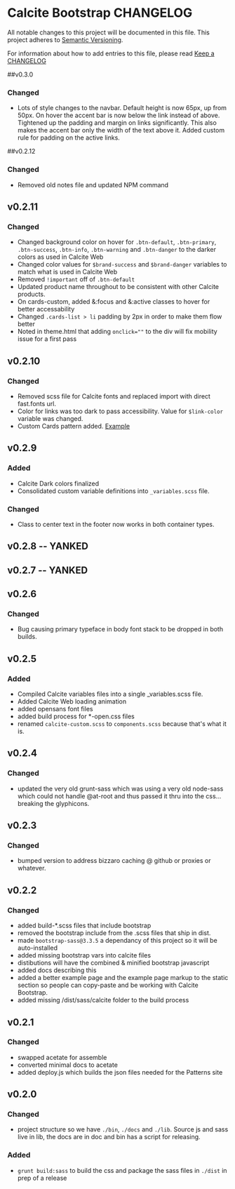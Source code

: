 # Calcite Bootstrap CHANGELOG
All notable changes to this project will be documented in this file.
This project adheres to [Semantic Versioning](http://semver.org/).

For information about how to add entries to this file, please read [Keep a CHANGELOG](http://keepachangelog.com/)

##v0.3.0
### Changed
- Lots of style changes to the navbar. Default height is now 65px, up from 50px. On hover the accent bar is now below the link instead of above. Tightened up the padding and margin on links significantly. This also makes the accent bar only the width of the text above it. Added custom rule for padding on the active links.

##v0.2.12
### Changed
- Removed old notes file and updated NPM command

## v0.2.11
### Changed
- Changed background color on hover for `.btn-default`, `.btn-primary`, `.btn-success`, `.btn-info`, `.btn-warning` and `.btn-danger` to the darker colors as used in Calcite Web
- Changed color values for `$brand-success` and `$brand-danger` variables to match what is used in Calcite Web
- Removed `!important` off of `.btn-default`
- Updated product name throughout to be consistent with other Calcite products.
- On cards-custom, added &:focus and &:active classes to hover for better accessability
- Changed `.cards-list > li` padding by 2px in order to make them flow better
- Noted in theme.html that adding `onclick=""` to the div will fix mobility issue for a first pass

## v0.2.10
### Changed
- Removed scss file for Calcite fonts and replaced import with direct fast.fonts url.
- Color for links was too dark to pass accessibility. Value for `$link-color` variable was changed.
- Custom Cards pattern added. [Example](http://esri.github.io/calcite-bootstrap/examples/#card)

## v0.2.9 
### Added
- Calcite Dark colors finalized
- Consolidated custom variable definitions into `_variables.scss` file.
### Changed
- Class to center text in the footer now works in both container types.

## v0.2.8 -- YANKED

## v0.2.7 -- YANKED

## v0.2.6
### Changed
- Bug causing primary typeface in body font stack to be dropped in both builds.

## v0.2.5
### Added
- Compiled Calcite variables files into a single _variables.scss file.
- Added Calcite Web loading animation
- added opensans font files
- added build process for *-open.css files
- renamed `calcite-custom.scss` to `components.scss` because that's what it is.

## v0.2.4
### Changed
- updated the very old grunt-sass which was using a very old node-sass which could not handle @at-root and thus passed it thru into the css... breaking the glyphicons. 

## v0.2.3
### Changed
- bumped version to address bizzaro caching @ github or proxies or whatever.

## v0.2.2
### Changed
- added build-*.scss files that include bootstrap
- removed the bootstrap include from the .scss files that ship in dist.
- made `bootstrap-sass@3.3.5` a dependancy of this project so it will be auto-installed
- added missing bootstrap vars into calcite files
- distibutions will have the combined & minified bootstrap javascript
- added docs describing this
- added a better example page and the example page markup to the static section so people can copy-paste and be working with Calcite Bootstrap.
- added missing /dist/sass/calcite folder to the build process

## v0.2.1
### Changed
- swapped acetate for assemble
- converted minimal docs to acetate
- added deploy.js which builds the json files needed for the Patterns site

## v0.2.0

### Changed
- project structure so we have `./bin`, `./docs` and `./lib`. Source js and sass live in lib, the docs are in doc and bin has a script for releasing.

### Added
- `grunt build:sass` to build the css and package the sass files in `./dist` in prep of a release
